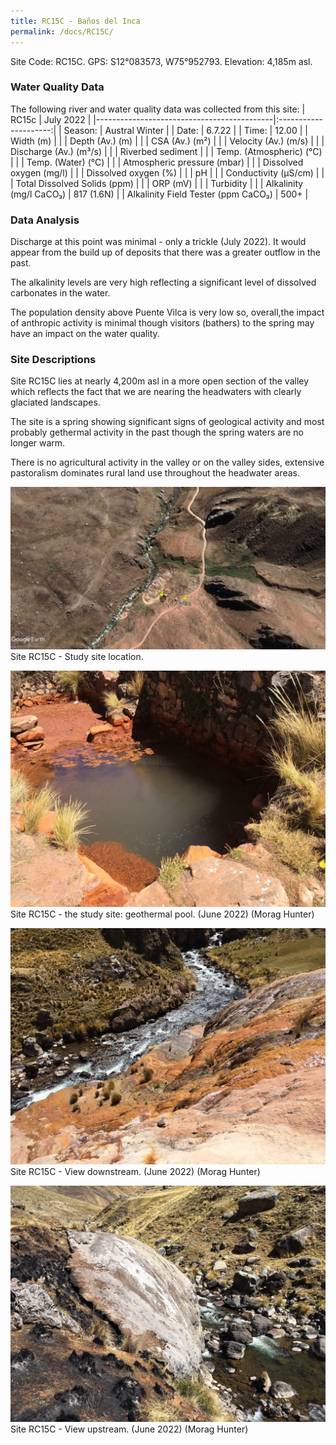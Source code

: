 ```yaml
---
title: RC15C - Baños del Inca
permalink: /docs/RC15C/
---
```


Site Code: RC15C.  GPS: S12°083573, W75°952793. Elevation: 4,185m asl.


### Water Quality Data

The following river and water quality data was collected from this site:
|     RC15c                                  |        July 2022      |
|--------------------------------------------|:---------------------:|
|     Season:                                |     Austral Winter    |
|     Date:                                  |          6.7.22       |
|     Time:                                  |          12.00        |
|     Width (m)                              |                       |
|     Depth (Av.) (m)                        |                       |
|     CSA (Av.) (m²)                         |                       |
|     Velocity (Av.) (m/s)                   |                       |
|     Discharge (Av.) (m³/s)                 |                       |
|     Riverbed sediment                      |                       |
|     Temp. (Atmospheric) (°C)               |                       |
|     Temp. (Water) (°C)                     |                       |
|     Atmospheric pressure (mbar)            |                       |
|     Dissolved oxygen (mg/l)                |                       |
|     Dissolved oxygen (%)                   |                       |
|     pH                                     |                       |
|     Conductivity (µS/cm)                   |                       |
|     Total Dissolved Solids (ppm)           |                       |
|     ORP (mV)                               |                       |
|     Turbidity                              |                       |
|     Alkalinity (mg/l CaCO₃)                |       817 (1.6N)      |
|     Alkalinity Field Tester (ppm CaCO₃)    |          500+         |



### Data Analysis
Discharge at this point was minimal - only a trickle (July 2022). It would appear from the build up of deposits that there was a greater outflow in the past.

The alkalinity levels are very high reflecting a significant level of dissolved carbonates in the water.

The population density above Puente Vilca is very low so, overall,the impact of anthropic activity is minimal though visitors (bathers) to the spring may have an impact on the water quality.

  
### Site Descriptions 
Site RC15C lies at nearly 4,200m asl in a more open section of the valley which reflects the fact that we are nearing the headwaters with clearly glaciated landscapes.

The site is a spring showing significant signs of geological activity and most probably gethermal activity in the past though the spring waters are no longer warm. 

There is no agricultural activity in the valley or on the valley sides, extensive pastoralism dominates rural land use throughout the headwater areas.



![RC15C View upstream](/assets/SiteDescriptions/RC15/RC15CBanosdelInca.jpg)
Site RC15C - Study site location. 


![Site RC15C - the study site](/assets/SiteDescriptions/RC15/RC15CStudysite.jpg)
Site RC15C - the study site: geothermal pool. (June 2022) (Morag Hunter)


![RC15C View downstream](/assets/SiteDescriptions/RC15/RC15CViewdownstream.jpg)
Site RC15C - View downstream. (June 2022) (Morag Hunter)


![RC15C View upstream](/assets/SiteDescriptions/RC15/RC15CViewupstream.jpg)
Site RC15C - View upstream. (June 2022) (Morag Hunter)


